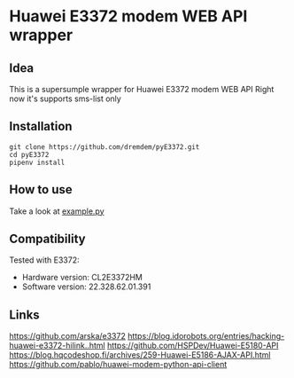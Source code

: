 # Huawei E3372 modem WEB API wrapper

## Idea

This is a supersumple wrapper for Huawei E3372 modem WEB API
Right now it's supports sms-list only

## Installation 

```shell script
git clone https://github.com/dremdem/pyE3372.git
cd pyE3372
pipenv install
```

## How to use

Take a look at [example.py](example.py)


## Сompatibility

Tested with E3372:

* Hardware version: CL2E3372HM
* Software version: 22.328.62.01.391

## Links

https://github.com/arska/e3372
https://blog.idorobots.org/entries/hacking-huawei-e3372-hilink..html
https://github.com/HSPDev/Huawei-E5180-API
https://blog.hqcodeshop.fi/archives/259-Huawei-E5186-AJAX-API.html
https://github.com/pablo/huawei-modem-python-api-client
